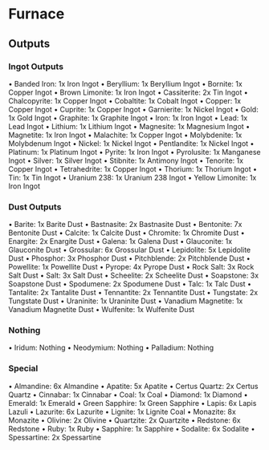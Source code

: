 # Furnace

## Outputs

### Ingot Outputs

• Banded Iron: 1x Iron Ingot
• Beryllium: 1x Beryllium Ingot
• Bornite: 1x Copper Ingot
• Brown Limonite: 1x Iron Ingot
• Cassiterite: 2x Tin Ingot
• Chalcopyrite: 1x Copper Ingot
• Cobaltite: 1x Cobalt Ingot
• Copper: 1x Copper Ingot
• Cuprite: 1x Copper Ingot
• Garnierite: 1x Nickel Ingot
• Gold: 1x Gold Ingot
• Graphite: 1x Graphite Ingot
• Iron: 1x Iron Ingot
• Lead: 1x Lead Ingot
• Lithium: 1x Lithium Ingot
• Magnesite: 1x Magnesium Ingot
• Magnetite: 1x Iron Ingot
• Malachite: 1x Copper Ingot
• Molybdenite: 1x Molybdenum Ingot
• Nickel: 1x Nickel Ingot
• Pentlandite: 1x Nickel Ingot
• Platinum: 1x Platinum Ingot
• Pyrite: 1x Iron Ingot
• Pyrolusite: 1x Manganese Ingot
• Silver: 1x Silver Ingot
• Stibnite: 1x Antimony Ingot
• Tenorite: 1x Copper Ingot
• Tetrahedrite: 1x Copper Ingot
• Thorium: 1x Thorium Ingot
• Tin: 1x Tin Ingot
• Uranium 238: 1x Uranium 238 Ingot
• Yellow Limonite: 1x Iron Ingot

### Dust Outputs

• Barite: 1x Barite Dust
• Bastnasite: 2x Bastnasite Dust
• Bentonite: 7x Bentonite Dust
• Calcite: 1x Calcite Dust
• Chromite: 1x Chromite Dust
• Enargite: 2x Enargite Dust
• Galena: 1x Galena Dust
• Glauconite: 1x Glauconite Dust
• Grossular: 6x Grossular Dust
• Lepidolite: 5x Lepidolite Dust
• Phosphor: 3x Phosphor Dust
• Pitchblende: 2x Pitchblende Dust
• Powellite: 1x Powellite Dust
• Pyrope: 4x Pyrope Dust
• Rock Salt: 3x Rock Salt Dust
• Salt: 3x Salt Dust
• Scheelite: 2x Scheelite Dust
• Soapstone: 3x Soapstone Dust
• Spodumene: 2x Spodumene Dust
• Talc: 1x Talc Dust
• Tantalite: 2x Tantalite Dust
• Tennantite: 2x Tennantite Dust
• Tungstate: 2x Tungstate Dust
• Uraninite: 1x Uraninite Dust
• Vanadium Magnetite: 1x Vanadium Magnetite Dust
• Wulfenite: 1x Wulfenite Dust

### Nothing

• Iridum: Nothing
• Neodymium: Nothing
• Palladium: Nothing

### Special

• Almandine: 6x Almandine
• Apatite: 5x Apatite
• Certus Quartz: 2x Certus Quartz
• Cinnabar: 1x Cinnabar
• Coal: 1x Coal
• Diamond: 1x Diamond
• Emerald: 1x Emerald
• Green Sapphire: 1x Green Sapphire
• Lapis: 6x Lapis Lazuli
• Lazurite: 6x Lazurite
• Lignite: 1x Lignite Coal
• Monazite: 8x Monazite
• Olivine: 2x Olivine
• Quartzite: 2x Quartzite
• Redstone: 6x Redstone
• Ruby: 1x Ruby
• Sapphire: 1x Sapphire
• Sodalite: 6x Sodalite
• Spessartine: 2x Spessartine
